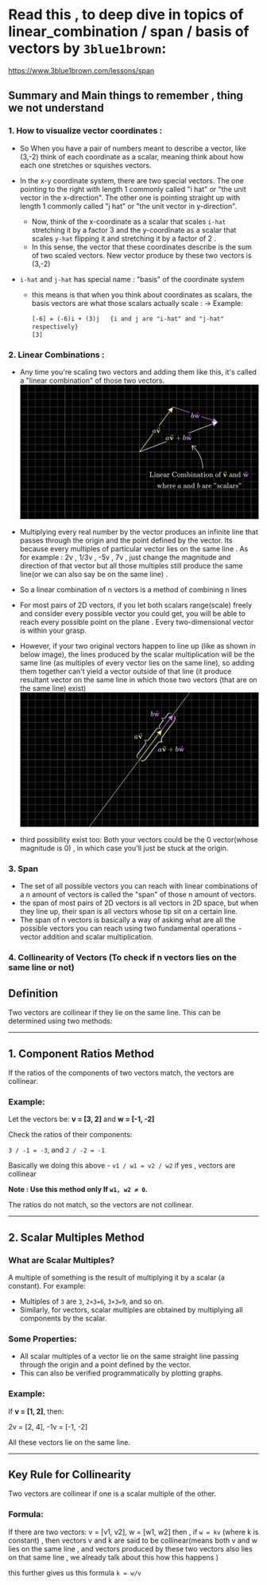 # Read this , to deep dive in topics of linear_combination / span / basis of vectors by `3blue1brown`: 
https://www.3blue1brown.com/lessons/span 

## Summary and Main things to remember , thing we not understand
### 1. How to visualize vector coordinates :
- So When you have a pair of numbers meant to describe a vector, like (3,-2)  think of each coordinate as a scalar, meaning think about how each one stretches or squishes vectors.

- In the x-y coordinate system, there are two special vectors. The one pointing to the right with length 1 commonly called "i hat" or "the unit vector in the x-direction". The other one is pointing straight up with length 1 commonly called "j hat" or "the unit vector in y-direction".
  - Now, think of the x-coordinate as a scalar that scales `i-hat` stretching it by a factor 3 and the y-coordinate as a scalar that scales `y-hat`  flipping it and stretching it by a factor of 2 . 
  - In this sense, the vector that these coordinates describe is the sum of two scaled vectors. New vector produce by these two vectors is (3,-2) 
- `i-hat` and `j-hat` has special name :  "basis" of the coordinate system
  - this means is that when you think about coordinates as scalars, the basis vectors are what those scalars actually scale : -> Example: 
  
    ```
    [-6] = (-6)i + (3)j   {i and j are "i-hat" and "j-hat" respectively}
    [3]
    ```
   
### 2. Linear Combinations :
- Any time you're scaling two vectors and adding them like this, it's called a "linear combination" of those two vectors. 
![](../../Images/LinearCombinationWithDescription.svg)

-  Multiplying every real number by the vector produces an infinite line that passes through the origin and the point defined by the vector. Its because every multiples of particular vector lies on the same line . As for example : 2v , 1/3v , -5v , 7v , just change the magnitude and direction of that vector but all those multiples still produce the same line(or we can also say be on the same line) . 

- So a linear combination of n vectors is a method of combining n lines 

- For most pairs of 2D vectors, if you let both scalars range(scale) freely and consider every possible vector you could get, you will be able to reach every possible point on the plane . Every two-dimensional vector is within your grasp.
- However, if your two original vectors happen to line up (like as shown in below image), the lines produced by the scalar multiplication will be the same line (as multiples of every vector lies on the same line), so adding them together can't yield a vector outside of that line (it produce resultant vector on the same line in which those two vectors (that are on the same line) exist)
![](../../Images/LinearCombinationLinearlyDependent.svg)
- third possibility exist too: Both your vectors could be the 0 vector(whose magnitude is 0) , in which case you'll just be stuck at the origin. 

### 3. Span
- The set of all possible vectors you can reach with linear combinations of a n amount of vectors is called the "span" of those n amount of vectors. 
- the span of most pairs of 2D vectors is all vectors in 2D space, but when they line up, their span is all vectors whose tip sit on a certain line.
- The span of n vectors is basically a way of asking what are all the possible vectors you can reach using two fundamental operations -  vector addition and scalar multiplication.

### 4. Collinearity of Vectors (To check if n vectors lies on the same line or not)
## Definition

Two vectors are collinear if they lie on the same line. This can be determined using two methods:

---

## **1. Component Ratios Method**
If the ratios of the components of two vectors match, the vectors are collinear.

### Example:
Let the vectors be:
**v = [3, 2]** and **w = [-1, -2]**

Check the ratios of their components:

`3 / -1 = -3`, and `2 / -2 = -1`

Basically we doing this above - `v1 / w1 = v2 / w2` if yes , vectors are collinear 

**Note : Use this method only If `w1, w2 ≠ 0`.**

The ratios do not match, so the vectors are not collinear.

---

## **2. Scalar Multiples Method**
### What are Scalar Multiples?
A multiple of something is the result of multiplying it by a scalar (a constant). For example:
- Multiples of `3` are `3`, `2×3=6`, `3×3=9`, and so on.
- Similarly, for vectors, scalar multiples are obtained by multiplying all components by the scalar. 

### Some Properties:
- All scalar multiples of a vector lie on the same straight line passing through the origin and a point defined by the vector.
- This can also be verified programmatically by plotting graphs.

### Example:
If **v = [1, 2]**, then:

2v = [2, 4], -1v = [-1, -2]

All these vectors lie on the same line.

---

## **Key Rule for Collinearity**
Two vectors are collinear if one is a scalar multiple of the other.

### Formula:
If there are two vectors:
v = [v1, v2], w = [w1, w2]
then , if `w = kv` (where k is constant) , then vectors v and k are said to be collinear(means both v and w lies on the same line , and vectors produced by these two vectors also lies on that same line , we already talk about this how this happens )

this further gives us this formula `k = w/v` 



